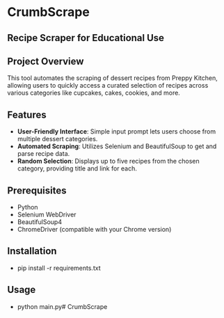 # CrumbScrape
## Recipe Scraper for Educational Use

## Project Overview
This tool automates the scraping of dessert recipes from Preppy Kitchen, allowing users to quickly access a curated selection of recipes across various categories like cupcakes, cakes, cookies, and more.

## Features
- **User-Friendly Interface**: Simple input prompt lets users choose from multiple dessert categories.
- **Automated Scraping**: Utilizes Selenium and BeautifulSoup to get and parse recipe data.
- **Random Selection**: Displays up to five recipes from the chosen category, providing title and link for each.

## Prerequisites
- Python
- Selenium WebDriver
- BeautifulSoup4
- ChromeDriver (compatible with your Chrome version)

## Installation
- pip install -r requirements.txt
  
## Usage 
- python main.py# CrumbScrape

